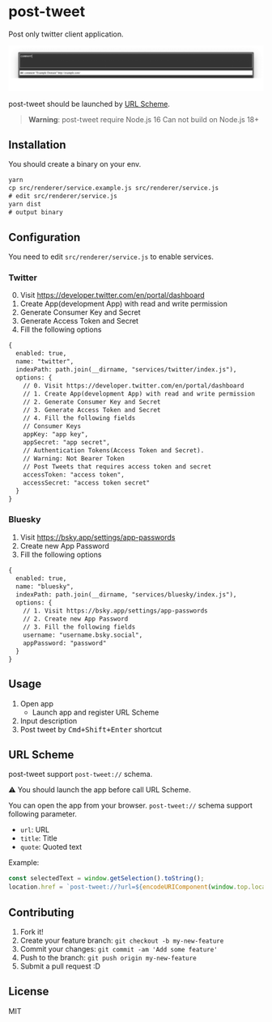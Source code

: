 # post-tweet

Post only twitter client application.

![Image](docs/screenshot.png)

post-tweet should be launched by [URL Scheme](https://github.com/azu/post-tweet#url-scheme).

> **Warning**:
> post-tweet require Node.js 16
> Can not build on Node.js 18+

## Installation

You should create a binary on your env.

    yarn
    cp src/renderer/service.example.js src/renderer/service.js
    # edit src/renderer/service.js
    yarn dist
    # output binary

## Configuration

You need to edit `src/renderer/service.js` to enable services.

### Twitter

0. Visit https://developer.twitter.com/en/portal/dashboard
1. Create App(development App) with read and write permission
2. Generate Consumer Key and Secret
3. Generate Access Token and Secret
4. Fill the following options

```json5
{
  enabled: true,
  name: "twitter",
  indexPath: path.join(__dirname, "services/twitter/index.js"),
  options: {
    // 0. Visit https://developer.twitter.com/en/portal/dashboard
    // 1. Create App(development App) with read and write permission
    // 2. Generate Consumer Key and Secret
    // 3. Generate Access Token and Secret
    // 4. Fill the following fields
    // Consumer Keys
    appKey: "app key",
    appSecret: "app secret",
    // Authentication Tokens(Access Token and Secret).
    // Warning: Not Bearer Token
    // Post Tweets that requires access token and secret
    accessToken: "access token",
    accessSecret: "access token secret"
  }
}
```

### Bluesky

1. Visit https://bsky.app/settings/app-passwords
2. Create new App Password
3. Fill the following options

```json5
{
  enabled: true,
  name: "bluesky",
  indexPath: path.join(__dirname, "services/bluesky/index.js"),
  options: {
    // 1. Visit https://bsky.app/settings/app-passwords
    // 2. Create new App Password
    // 3. Fill the following fields
    username: "username.bsky.social",
    appPassword: "password"
  }
}
```

## Usage

1. Open app
    - Launch app and register URL Scheme
2. Input description
3. Post tweet by <kbd>Cmd+Shift+Enter</kbd> shortcut

## URL Scheme

post-tweet support `post-tweet://` schema.

:warning: You should launch the app before call URL Scheme.

You can open the app from your browser.
 `post-tweet://` schema support following parameter.

- `url`: URL
- `title`: Title
- `quote`: Quoted text

Example:

```js
const selectedText = window.getSelection().toString();
location.href = `post-tweet://?url=${encodeURIComponent(window.top.location.href)}&title=${encodeURIComponent(window.top.document.title)}&quote=${encodeURIComponent(selectedText)}`
```
## Contributing

1. Fork it!
2. Create your feature branch: `git checkout -b my-new-feature`
3. Commit your changes: `git commit -am 'Add some feature'`
4. Push to the branch: `git push origin my-new-feature`
5. Submit a pull request :D

## License

MIT
